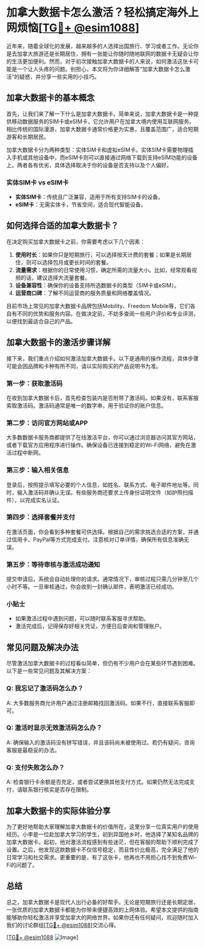 # 加拿大数据卡怎么激活？轻松搞定海外上网烦恼[[TG💪+ @esim1088](https://t.me/s/esim1088)]

近年来，随着全球化的发展，越来越多的人选择出国旅行、学习或者工作。无论你是去加拿大旅游还是长期居住，拥有一张能让你随时随地联网的数据卡无疑会让你的生活更加便利。然而，对于初次接触加拿大数据卡的人来说，如何激活这张卡可能是一个让人头疼的问题。别担心，本文将为你详细解答“加拿大数据卡怎么激活”的疑惑，并分享一些实用的小技巧。

## 加拿大数据卡的基本概念

首先，让我们来了解一下什么是加拿大数据卡。简单来说，加拿大数据卡是一种提供移动数据服务的SIM卡或eSIM卡，它允许用户在加拿大境内使用互联网服务。相比传统的国际漫游，加拿大数据卡通常价格更为实惠，且覆盖范围广，适合短期游客和长期居民。

加拿大数据卡分为两种类型：实体SIM卡和虚拟eSIM卡。实体SIM卡需要物理插入手机或其他设备中，而eSIM卡则可以直接通过网络下载到支持eSIM功能的设备上。两者各有优劣，具体选择取决于你的设备是否支持以及个人偏好。

### 实体SIM卡 vs eSIM卡

- **实体SIM卡**：传统且广泛兼容，适用于所有支持SIM卡的设备。
- **eSIM卡**：无需实体卡，节省空间，适合现代智能设备。

## 如何选择合适的加拿大数据卡？

在决定购买加拿大数据卡之前，你需要考虑以下几个因素：

1. **使用时长**：如果你只是短期旅行，可以选择按天计费的套餐；如果是长期居住，则可以选择包月或更长时间的套餐。
2. **流量需求**：根据你的日常使用习惯，确定所需的流量大小。比如，经常观看视频的话，建议选择大流量套餐。
3. **设备兼容性**：确保你的设备支持所选数据卡的类型（SIM卡或eSIM）。
4. **运营商口碑**：了解不同运营商的服务质量和网络覆盖情况。

目前市场上常见的加拿大数据卡品牌包括Mobility、Freedom Mobile等，它们各自有不同的优势和服务内容。在做决定前，不妨多查阅一些用户评价和专业评测，以便找到最适合自己的产品。

## 加拿大数据卡的激活步骤详解

接下来，我们重点介绍如何激活加拿大数据卡。以下是通用的操作流程，具体步骤可能会因品牌和卡种有所不同，请以实际购买的产品说明书为准。

### 第一步：获取激活码

在收到加拿大数据卡后，首先检查包装内是否附带了激活码。如果没有，联系客服索取激活码。激活码通常是唯一的数字串，用于验证你的账户信息。

### 第二步：访问官方网站或APP

大多数数据卡服务商都提供了在线激活平台，你可以通过浏览器访问其官方网站，或者下载官方应用程序进行操作。确保设备已连接到稳定的Wi-Fi网络，避免在激活过程中断网。

### 第三步：输入相关信息

登录后，按照提示填写必要的个人信息，如姓名、联系方式、电子邮件地址等。同时，输入激活码并确认无误。有些服务商还要求上传身份证明文件（如护照扫描件），以完成实名认证。

### 第四步：选择套餐并支付

在激活页面，你会看到多种套餐可供选择。根据自己的需求挑选合适的方案，并通过信用卡、PayPal等方式完成支付。注意核对订单详情，确保所有信息准确无误。

### 第五步：等待审核与激活成功通知

提交申请后，系统会自动处理你的请求。通常情况下，审核过程只需几分钟至几个小时不等。一旦审核通过，你会收到一封确认邮件，表明激活已经成功。

### 小贴士

- 如果激活过程中遇到问题，可以随时联系客服寻求帮助。
- 激活完成后，记得保存好相关凭证，方便日后查询和管理账户。

## 常见问题及解决办法

尽管激活加拿大数据卡的过程看似简单，但仍有不少用户会在某些环节遇到困难。以下是一些常见问题及其解决方案：

### Q: 我忘记了激活码怎么办？
A: 大多数服务商允许用户通过注册邮箱找回激活码。如果不行，直接联系客服即可。

### Q: 激活时显示无效激活码怎么办？
A: 确保输入的激活码没有拼写错误，并且该码尚未被使用过。若仍有疑问，咨询客服是最稳妥的办法。

### Q: 支付失败怎么办？
A: 检查银行卡余额是否充足，或者尝试更换其他支付方式。如果仍然无法完成支付，请联系银行核实是否存在限制。

## 加拿大数据卡的实际体验分享

为了更好地帮助大家理解加拿大数据卡的价值所在，这里分享一位真实用户的使用经历。小李是一位赴加拿大学习的学生，初到异国他乡时，他选择了某知名品牌的加拿大数据卡。起初，他对激活流程感到有些迷茫，但在客服的帮助下顺利完成了设置。之后，他发现这款数据卡不仅信号稳定，而且性价比极高，完全满足了他的日常学习和社交需求。更重要的是，有了这张卡，他再也不用担心找不到免费Wi-Fi的问题了。

## 总结

总之，加拿大数据卡是现代人出行必备的好帮手。无论是短期旅行还是长期定居，一张优质的加拿大数据卡都能为你带来便捷高效的上网体验。希望本文提供的指南能够助你轻松激活并享受加拿大的网络世界。如果你还有任何疑问，欢迎随时加入我们的讨论群组[[TG💪+ @esim1088](https://t.me/s/esim1088)]交流心得。

[[TG💪+ @esim1088](https://t.me/s/esim1088) ![Image](https://i.postimg.cc/4NQfJmqS/Snipaste-2025-05-13-00-14-12.png)]